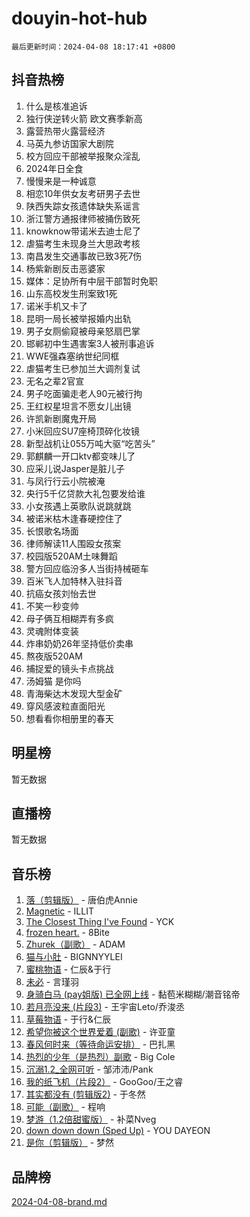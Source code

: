 # douyin-hot-hub

`最后更新时间：2024-04-08 18:17:41 +0800`

## 抖音热榜

1. 什么是核准追诉
1. 独行侠逆转火箭 欧文赛季新高
1. 露营热带火露营经济
1. 马英九参访国家大剧院
1. 校方回应干部被举报聚众淫乱
1. 2024年日全食
1. 慢慢来是一种诚意
1. 相恋10年供女友考研男子去世
1. 陕西失踪女孩遗体缺失系谣言
1. 浙江警方通报律师被捅伤致死
1. knowknow带诺米去迪士尼了
1. 虐猫考生未现身兰大思政考核
1. 南昌发生交通事故已致3死7伤
1. 杨紫新剧反击恶婆家
1. 媒体：足协所有中层干部暂时免职
1. 山东高校发生刑案致1死
1. 诺米手机又卡了
1. 昆明一局长被举报婚内出轨
1. 男子女厕偷窥被母亲怒扇巴掌
1. 邯郸初中生遇害案3人被刑事追诉
1. WWE强森塞纳世纪同框
1. 虐猫考生已参加兰大调剂复试
1. 无名之辈2官宣
1. 男子吃面骗走老人90元被行拘
1. 王红权星坦言不愿女儿出镜
1. 许凯新剧魔鬼开局
1. 小米回应SU7座椅顶碎化妆镜
1. 新型战机让055万吨大驱“吃苦头”
1. 郭麒麟一开口ktv都变味儿了
1. 应采儿说Jasper是脏儿子
1. 与凤行行云小院被淹
1. 央行5千亿贷款大礼包要发给谁
1. 小女孩遇上英歌队说跳就跳
1. 被诺米枯木逢春硬控住了
1. 长恨歌名场面
1. 律师解读11人围殴女孩案
1. 校园版520AM土味舞蹈
1. 警方回应临汾多人当街持械砸车
1. 百米飞人加特林入驻抖音
1. 抗癌女孩刘怡去世
1. 不笑一秒变帅
1. 母子俩互相糊弄有多疯
1. 灵魂附体变装
1. 炸串奶奶26年坚持低价卖串
1. 熬夜版520AM
1. 捕捉爱的镜头卡点挑战
1. 汤姆猫 是你吗
1. 青海柴达木发现大型金矿
1. 穿风感波粒直面阳光
1. 想看看你相册里的春天

## 明星榜

暂无数据

## 直播榜

暂无数据

## 音乐榜

1. [落（剪辑版）](https://sf5-hl-cdn-tos.douyinstatic.com/obj/tos-cn-ve-2774/o0h6HvN1BBbli9LtU3i5fQIleBQMF5Cg4TZmmC) - 唐伯虎Annie
1. [Magnetic](https://sf3-cdn-tos.douyinstatic.com/obj/tos-cn-ve-2774/oAQCYdBNZfLACGDmVFAsfAtpy32tqErgQ3XgBN) - ILLIT
1. [The Closest Thing I've Found](https://sf6-cdn-tos.douyinstatic.com/obj/tos-cn-ve-2774/514ab5d9146f4d2ca454b7adff8e5e4d) - YCK
1. [frozen heart.](https://sf5-hl-cdn-tos.douyinstatic.com/obj/tos-cn-ve-2774/oIIWJfyjIACZA9zQMtnJ6hQQhFC4vhCupoRBsO) - 8Bite
1. [Zhurek（副歌）](https://sf5-hl-cdn-tos.douyinstatic.com/obj/tos-cn-ve-2774/ooQm8FBZQDlf0btEYgVpCcSCQfrdJGBEKZYBGS) - ADAM
1. [猫与小肚](https://sf5-hl-cdn-tos.douyinstatic.com/obj/tos-cn-ve-2774/osZeoClMECgK8DYl6VebABgbchEtPYQjZEnRtd) - BIGNNYYLEI
1. [蜜桃物语](https://sf3-cdn-tos.douyinstatic.com/obj/tos-cn-ve-2774/oIhOSCZtIACtYU4XQkngiW9kCBfVD1Fz9IYeqL) - 仁辰&于行
1. [未必](https://sf5-hl-cdn-tos.douyinstatic.com/obj/tos-cn-ve-2774/ogntQMFnKQDZUgTCYuJgfLEtleYZZFxBQqhhFB) - 言瑾羽
1. [身骑白马 (pay姐版) 已全网上线](https://sf5-hl-cdn-tos.douyinstatic.com/obj/tos-cn-ve-2774/oQLO5ZgLsFkaDhdIIveF2zUCgfweY0gWaH4AQG) - 黏苞米糊糊/潮音铭帝
1. [若月亮没来 (片段3)](https://sf6-cdn-tos.douyinstatic.com/obj/tos-cn-ve-2774/okfyEUsGW1B1ovJi5JiN9IjvAT2lMwA054GoEB) - 王宇宙Leto/乔浚丞
1. [草莓物语](https://sf5-hl-cdn-tos.douyinstatic.com/obj/tos-cn-ve-2774/okynhJ7jEAIIZBfsLgYMEI8QC3WbQNN66RKzhT) - 于行&仁辰
1. [希望你被这个世界爱着 (副歌)](https://sf5-hl-cdn-tos.douyinstatic.com/obj/tos-cn-ve-2774/oUHCmWQfZlE3QQBKBeD8rCFLpJzPgCpImhsxMt) - 许亚童
1. [春风何时来（等待命运安排）](https://sf6-cdn-tos.douyinstatic.com/obj/tos-cn-ve-2774/oICBNbD3gelMfB4WgiD1KI2jQtXZE2FgHLwtsl) - 巴扎黑
1. [热烈的少年（是热烈）副歌](https://sf3-cdn-tos.douyinstatic.com/obj/tos-cn-ve-2774/owVNI0CLDAUMtSz6TEYvfFBFL4UDFFhLfgK8fa) - Big Cole
1. [沉溺1.2_全网可听](https://sf5-hl-cdn-tos.douyinstatic.com/obj/tos-cn-ve-2774/ok2QoiBqsWAX9McZmWiI9gAB0EzwD4Xj6yfmtH) - 邹沛沛/Pank
1. [我的纸飞机（片段2）](https://sf5-hl-cdn-tos.douyinstatic.com/obj/tos-cn-ve-2774/oM2ZrKcg2CD5AeRB2gkeXOFB1IxAGJdZPazYHf) - GooGoo/王之睿
1. [其实都没有 (剪辑版2)](https://sf5-hl-cdn-tos.douyinstatic.com/obj/tos-cn-ve-2774/oEBNQenHZtBhxYjGgUDQk0BCHTigQafgFlbQ7k) - 于冬然
1. [可能（副歌）](https://sf3-cdn-tos.douyinstatic.com/obj/tos-cn-ve-2774/cde1731888894259b333569393c2fb51) - 程响
1. [梦游（1.2倍甜蜜版）](https://sf6-cdn-tos.douyinstatic.com/obj/tos-cn-ve-2774/o4gyAUm8hwufoEABmwVIiQtHsFuGzAEEWtNMzo) - 补菜Nveg
1. [down down down (Sped Up)](https://sf5-hl-cdn-tos.douyinstatic.com/obj/tos-cn-ve-2774/ow80iABiXIO9DsFwK6WeZKMaJRi3BPJAotDy8m) - YOU DAYEON
1. [是你（剪辑版）](https://sf5-hl-cdn-tos.douyinstatic.com/obj/tos-cn-ve-2774/46019dae783c4c969944217fe1cfafc4) - 梦然

## 品牌榜

[2024-04-08-brand.md](2024-04-08-brand.md)
